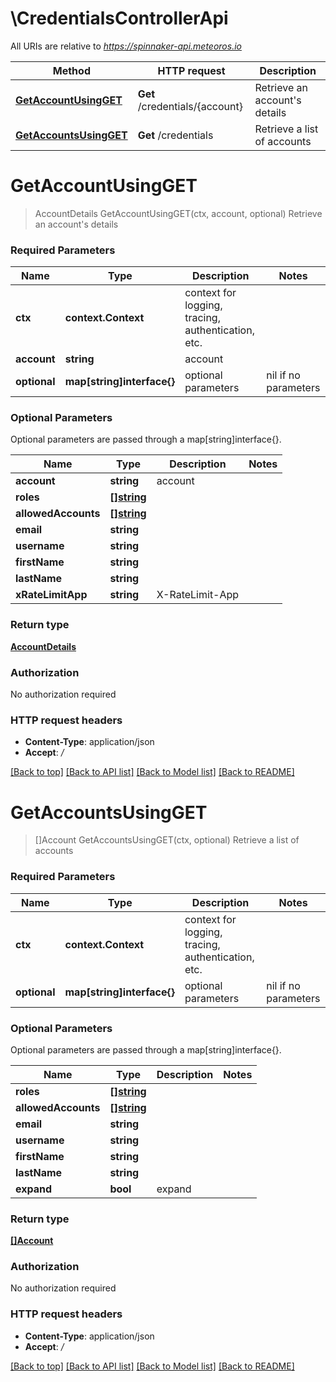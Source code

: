 # \CredentialsControllerApi

All URIs are relative to *https://spinnaker-api.meteoros.io*

Method | HTTP request | Description
------------- | ------------- | -------------
[**GetAccountUsingGET**](CredentialsControllerApi.md#GetAccountUsingGET) | **Get** /credentials/{account} | Retrieve an account&#39;s details
[**GetAccountsUsingGET**](CredentialsControllerApi.md#GetAccountsUsingGET) | **Get** /credentials | Retrieve a list of accounts


# **GetAccountUsingGET**
> AccountDetails GetAccountUsingGET(ctx, account, optional)
Retrieve an account's details

### Required Parameters

Name | Type | Description  | Notes
------------- | ------------- | ------------- | -------------
 **ctx** | **context.Context** | context for logging, tracing, authentication, etc.
  **account** | **string**| account | 
 **optional** | **map[string]interface{}** | optional parameters | nil if no parameters

### Optional Parameters
Optional parameters are passed through a map[string]interface{}.

Name | Type | Description  | Notes
------------- | ------------- | ------------- | -------------
 **account** | **string**| account | 
 **roles** | [**[]string**](string.md)|  | 
 **allowedAccounts** | [**[]string**](string.md)|  | 
 **email** | **string**|  | 
 **username** | **string**|  | 
 **firstName** | **string**|  | 
 **lastName** | **string**|  | 
 **xRateLimitApp** | **string**| X-RateLimit-App | 

### Return type

[**AccountDetails**](AccountDetails.md)

### Authorization

No authorization required

### HTTP request headers

 - **Content-Type**: application/json
 - **Accept**: */*

[[Back to top]](#) [[Back to API list]](../README.md#documentation-for-api-endpoints) [[Back to Model list]](../README.md#documentation-for-models) [[Back to README]](../README.md)

# **GetAccountsUsingGET**
> []Account GetAccountsUsingGET(ctx, optional)
Retrieve a list of accounts

### Required Parameters

Name | Type | Description  | Notes
------------- | ------------- | ------------- | -------------
 **ctx** | **context.Context** | context for logging, tracing, authentication, etc.
 **optional** | **map[string]interface{}** | optional parameters | nil if no parameters

### Optional Parameters
Optional parameters are passed through a map[string]interface{}.

Name | Type | Description  | Notes
------------- | ------------- | ------------- | -------------
 **roles** | [**[]string**](string.md)|  | 
 **allowedAccounts** | [**[]string**](string.md)|  | 
 **email** | **string**|  | 
 **username** | **string**|  | 
 **firstName** | **string**|  | 
 **lastName** | **string**|  | 
 **expand** | **bool**| expand | 

### Return type

[**[]Account**](Account.md)

### Authorization

No authorization required

### HTTP request headers

 - **Content-Type**: application/json
 - **Accept**: */*

[[Back to top]](#) [[Back to API list]](../README.md#documentation-for-api-endpoints) [[Back to Model list]](../README.md#documentation-for-models) [[Back to README]](../README.md)

